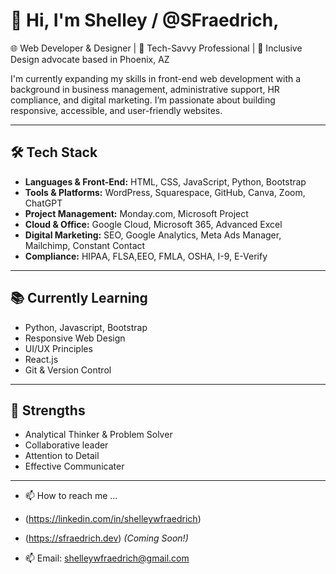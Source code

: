 # 👋 Hi, I'm Shelley / @SFraedrich,

🌐 Web Developer & Designer | 🎯 Tech-Savvy Professional | 📍 Inclusive Design advocate based in Phoenix, AZ  

I'm currently expanding my skills in front-end web development with a background in business management, administrative support, 
HR compliance, and digital marketing. I’m passionate about building responsive, accessible, and user-friendly websites.

---

## 🛠️ Tech Stack

- **Languages & Front-End:** HTML, CSS, JavaScript, Python, Bootstrap
- **Tools & Platforms:** WordPress, Squarespace, GitHub, Canva, Zoom, ChatGPT
- **Project Management:** Monday.com, Microsoft Project
- **Cloud & Office:** Google Cloud, Microsoft 365, Advanced Excel
- **Digital Marketing:** SEO, Google Analytics, Meta Ads Manager, Mailchimp, Constant Contact
- **Compliance:** HIPAA, FLSA,EEO, FMLA, OSHA, I-9, E-Verify

---

## 📚 Currently Learning

- Python, Javascript, Bootstrap
- Responsive Web Design
- UI/UX Principles
- React.js
- Git & Version Control

---

## 🧠 Strengths

- Analytical Thinker & Problem Solver 
- Collaborative leader
- Attention to Detail  
- Effective Communicater


---

- 📫 How to reach me ...

- (https://linkedin.com/in/shelleywfraedrich)
- (https://sfraedrich.dev) *(Coming Soon!)*  
- 📫 Email: shelleywfraedrich@gmail.com



<!---
SFraedrich/SFraedrich is a ✨ special ✨ repository because its `README.md` (this file) appears on your GitHub profile.
You can click the Preview link to take a look at your changes.
--->
